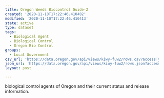 ```yaml
---
title: Oregon Weeds Biocontrol Guide-2
created: '2020-11-10T17:22:46.410402'
modified: '2020-11-10T17:22:46.410413'
state: active
type: dataset
tags:
  - Biological Agent
  - Biological Control
  - Oregon Bio Control
groups:
  - Local Government
csv_url: 'https://data.oregon.gov/api/views/kiwy-fuw2/rows.csv?accessType=DOWNLOAD'
json_url: 'https://data.oregon.gov/api/views/kiwy-fuw2/rows.json?accessType=DOWNLOAD'
layout: post

---
```

biological control agents of Oregon and their current status and release information.
